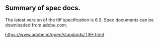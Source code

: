 ## Summary of spec docs.

The latest version of the tiff specification is 6.0. Spec documents can be downloaded from adobe.com:

https://www.adobe.io/open/standards/TIFF.html

 
